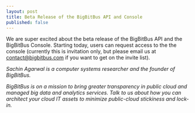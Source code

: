 ```yaml
---
layout: post
title: Beta Release of the BigBitBus API and Console
published: false
---
```



We are super excited about the beta release of the BigBitBus API and the BigBitBus Console. Starting today, users can request access to the the console (currently this is invitation only, but please email us at <contact@bigbitbus.com> if you want to get on the invite list). 



_Sachin Agarwal is a computer systems researcher and the founder of BigBitBus._

_BigBitBus is on a mission to bring greater transparency in public cloud and managed big data and analytics services. Talk to us about how you can architect your cloud IT assets to minimize public-cloud stickiness and lock-in._